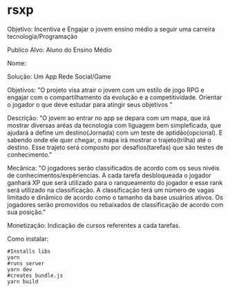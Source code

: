 # rsxp

Objetivo:	Incentiva e Engajar o jovem ensino médio a seguir uma carreira tecnologia/Programação
	
Publico Alvo:	Aluno do Ensino Médio
	
Nome:	
	
Solução:	 Um App Rede Social/Game
	
Objetivos:	"O projeto visa atrair o jovem com um estilo de jogo RPG e engajar com o compartilhamento da evolução e a competitividade.
Orientar o jogador o que deve estudar para atingir seus objetivos "
	
Descrição:	"O jovem ao entrar no app se depara com um mapa, que irá mostrar diversas aréas da tecnologia com liguagem bem simpleficada, que ajudará a define um destino(Jornada) com um teste de aptidão(opcional).
E sabendo onde ele quer chegar, o mapa irá mostrar o trajeto(trilha) até o destino. Esse trajeto será composto por desafios(tarefas) que são testes de conhecimento."
	
Mecânica:	"O jogadores serão classificados de acordo com os seus nivéis de conhecimentos/expêriencias.
A cada tarefa desbloqueada o jogador ganhará XP que será utilizado para o ranqueamento do jogador e esse rank será utilizado na classificação.
A classificação terá um número de vagas limitado e dinâmico de acordo como o tamanho da base usuários ativos.
Os jogadores serão promovidos ou rebaixados de classificação de acordo com sua posição."
	
Monetização:	Indicação de cursos referentes a cada tarefas.

Como instalar:

```shell
#Installs libs
yarn 
#runs server
yarn dev 
#creates bundle.js
yarn build 
```
